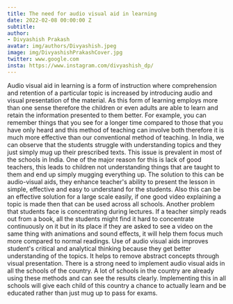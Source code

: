 ```yaml
---
title: The need for audio visual aid in learning
date: 2022-02-08 00:00:00 Z
subtitle: 
author:
- Divyashish Prakash
avatar: img/authors/Divyashish.jpeg
image: img/DivyashishPrakashCover.jpg
twitter: www.google.com
insta: https://www.instagram.com/divyashish_dp/
---
```


> 

Audio visual aid in learning is a form of instruction where comprehension and retention of a particular topic is increased by introducing audio and visual presentation of the material. As this form of learning employs more than one sense therefore the children or even adults are able to learn and retain the information presented to them better. For example, you can remember things that you see for a longer time compared to those that you have only heard and this method of teaching can involve both therefore it is much more effective than our conventional method of teaching. 
In India, we can observe that the students struggle with understanding topics and they just simply mug up their prescribed texts. This issue is prevalent in most of the schools in India. One of the major reason for this is lack of good teachers, this leads to children not understanding things that are taught to them and end up simply mugging everything up. The solution to this can be audio-visual aids, they enhance teacher's ability to present the lesson in simple, effective and easy to understand for the students. Also this can be an effective solution for a large scale easily, if one good video explaining a topic is made then that can be used across all schools. Another problem that students face is concentrating during lectures. If a teacher simply reads out from a book, all the students might find it hard to concentrate continuously on it but in its place if they are asked to see a video on the same thing with animations and sound effects, it will help them focus much more compared to normal readings. Use of audio visual aids improves student's critical and analytical thinking because they get better understanding of the topics. It helps to remove abstract concepts through visual presentation.
There is a strong need to implement audio visual aids in all the schools of the country. A lot of schools in the country are already using these methods and can see the results clearly. Implementing this in all schools will give each child of this country a chance to actually learn and be educated rather than just mug up to pass for exams. 
